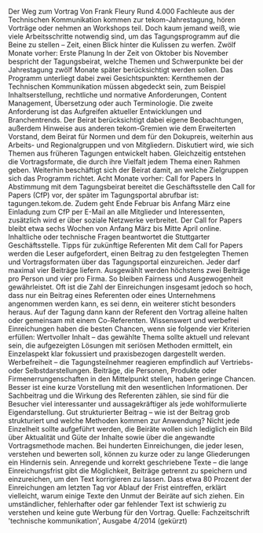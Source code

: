 Der Weg zum Vortrag
Von Frank Fleury
Rund 4.000 Fachleute aus der Technischen Kommunikation kommen zur tekom-Jahrestagung, hören Vorträge oder nehmen an Workshops teil. Doch kaum jemand weiß, wie viele Arbeitsschritte notwendig sind, um das Tagungsprogramm auf die Beine zu stellen – Zeit, einen Blick hinter die Kulissen zu werfen.
Zwölf Monate vorher: Erste Planung
In der Zeit von Oktober bis November bespricht der Tagungsbeirat, welche Themen und Schwerpunkte bei der Jahrestagung zwölf Monate später berücksichtigt werden sollen. Das Programm unterliegt dabei zwei Gesichtspunkten: Kernthemen der Technischen Kommunikation müssen abgedeckt sein, zum Beispiel Inhaltserstellung, rechtliche und normative Anforderungen, Content Management, Übersetzung oder auch Terminologie.
Die zweite Anforderung ist das Aufgreifen aktueller Entwicklungen und Branchentrends. Der Beirat berücksichtigt dabei eigene Beobachtungen, außerdem Hinweise aus anderen tekom-Gremien wie dem Erweiterten Vorstand, dem Beirat für Normen und dem für den Dokupreis, weiterhin aus Arbeits- und Regionalgruppen und von Mitgliedern. Diskutiert wird, wie sich Themen aus früheren Tagungen entwickelt haben. Gleichzeitig entstehen die Vortragsformate, die durch ihre Vielfalt jedem Thema einen Rahmen geben.
Weiterhin beschäftigt sich der Beirat damit, an welche Zielgruppen sich das Programm richtet.
Acht Monate vorher: Call for Papers
In Abstimmung mit dem Tagungsbeirat bereitet die Geschäftsstelle den Call for Papers (CfP) vor, der später im Tagungsportal abrufbar ist: tagungen.tekom.de. Zudem geht Ende Februar bis Anfang März eine Einladung zum CfP per E-Mail an alle Mitglieder und Interessenten, zusätzlich wird er über soziale Netzwerke verbreitet. Der Call for Papers bleibt etwa sechs Wochen von Anfang März bis Mitte April online. Inhaltliche oder technische Fragen beantwortet die Stuttgarter Geschäftsstelle.
Tipps für zukünftige Referenten
Mit dem Call for Papers werden die Leser aufgefordert, einen Beitrag zu den festgelegten Themen und Vortragsformaten über das Tagungsportal einzureichen. Jeder darf maximal vier Beiträge liefern. Ausgewählt werden höchstens zwei Beiträge pro Person und vier pro Firma. So bleiben Fairness und Ausgewogenheit gewährleistet. Oft ist die Zahl der Einreichungen insgesamt jedoch so hoch, dass nur ein Beitrag eines Referenten oder eines Unternehmens angenommen werden kann, es sei denn, ein weiterer sticht besonders heraus. Auf der Tagung dann kann der Referent den Vortrag alleine halten oder gemeinsam mit einem Co-Referenten.
Wissenswert und werbefrei
Einreichungen haben die besten Chancen, wenn sie folgende vier Kriterien erfüllen:
Wertvoller Inhalt – das gewählte Thema sollte aktuell und relevant sein, die aufgezeigten Lösungen mit seriösen Methoden ermittelt, ein Einzelaspekt klar fokussiert und praxisbezogen dargestellt werden.
Werbefreiheit – die Tagungsteilnehmer reagieren empfindlich auf Vertriebs- oder Selbstdarstellungen. Beiträge, die Personen, Produkte oder Firmenerrungenschaften in den Mittelpunkt stellen, haben geringe Chancen. Besser ist eine kurze Vorstellung mit den wesentlichen Informationen. Der Sachbeitrag und die Wirkung des Referenten zählen, sie sind für die Besucher viel interessanter und aussagekräftiger als jede wohlformulierte Eigendarstellung.
Gut strukturierter Beitrag – wie ist der Beitrag grob strukturiert und welche Methoden kommen zur Anwendung? Nicht jede Einzelheit sollte aufgeführt werden, die Beiräte wollen sich lediglich ein Bild über Aktualität und Güte der Inhalte sowie über die angewandte Vortragsmethode machen. Bei hunderten Einreichungen, die jeder lesen, verstehen und bewerten soll, können zu kurze oder zu lange Gliederungen ein Hindernis sein.
Anregende und korrekt geschriebene Texte – die lange Einreichungsfrist gibt die Möglichkeit, Beiträge getrennt zu speichern und einzureichen, um den Text korrigieren zu lassen. Dass etwa 80 Prozent der Einreichungen am letzten Tag vor Ablauf der Frist eintreffen, erklärt vielleicht, warum einige Texte den Unmut der Beiräte auf sich ziehen. Ein umständlicher, fehlerhafter oder gar fehlender Text ist schwierig zu verstehen und keine gute Werbung für den Vortrag.
Quelle: Fachzeitschrift 'technische kommunikation', Ausgabe 4/2014 (gekürzt)